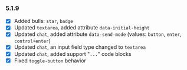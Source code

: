 ### 5.1.9

+ [x] Added bulls: `star`, `badge`
+ [x] Updated `textarea`, added attribute `data-initial-height` 
+ [x] Updated `chat`, added attribute `data-send-mode` (values: `button`, `enter`, `control+enter`)
+ [x] Updated `chat`, an input field type changed to `textarea`
+ [x] Updated `chat`, added support "```...```" code blocks
+ [x] Fixed `toggle-button` behavior

